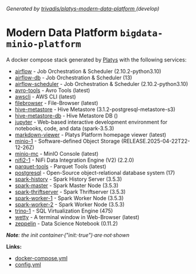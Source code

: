 _Generated by [ trivadis/platys-modern-data-platform ](https://github.com/TrivadisPF/platys-modern-data-platform) (develop)_

# Modern Data Platform `bigdata-minio-platform` 
A docker compose stack generated by [Platys](https://github.com/TrivadisPF/platys) with the following services:


  * [airflow](https://github.com/TrivadisPF/platys-modern-data-platform/tree/master/documentation/services/airflow.md) -  Job Orchestration & Scheduler (2.10.2-python3.10)
  * [airflow-db](https://github.com/TrivadisPF/platys-modern-data-platform/tree/master/documentation/services/airflow.md) -  Job Orchestration & Scheduler (13)
  * [airflow-scheduler](https://github.com/TrivadisPF/platys-modern-data-platform/tree/master/documentation/services/airflow.md) -  Job Orchestration & Scheduler (2.10.2-python3.10)
  * [avro-tools](https://github.com/TrivadisPF/platys-modern-data-platform/tree/master/documentation/services/avro-tools.md) -  Avro Tools (latest)
  * [awscli](https://github.com/TrivadisPF/platys-modern-data-platform/tree/master/documentation/services/awscli.md) -  AWS CLI (latest)
  * [filebrowser](https://github.com/TrivadisPF/platys-modern-data-platform/tree/master/documentation/services/filebrowser.md) -  File-Browser (latest)
  * [hive-metastore](https://github.com/TrivadisPF/platys-modern-data-platform/tree/master/documentation/services/hive-metastore.md) -  Hive Metastore (3.1.2-postgresql-metastore-s3)
  * [hive-metastore-db](https://github.com/TrivadisPF/platys-modern-data-platform/tree/master/documentation/services/hive-metastore.md) -  Hive Metastore DB ()
  * [jupyter](https://github.com/TrivadisPF/platys-modern-data-platform/tree/master/documentation/services/jupyter.md) -  Web-based interactive development environment for notebooks, code, and data (spark-3.5.3)
  * [markdown-viewer](https://github.com/TrivadisPF/platys-modern-data-platform/tree/master/documentation/services/markdown-viewer.md) -  Platys Platform homepage viewer (latest)
  * [minio-1](https://github.com/TrivadisPF/platys-modern-data-platform/tree/master/documentation/services/minio.md) -  Software-defined Object Storage (RELEASE.2025-04-22T22-12-26Z)
  * [minio-mc](https://github.com/TrivadisPF/platys-modern-data-platform/tree/master/documentation/services/minio.md) -  MinIO Console (latest)
  * [nifi2-1](https://github.com/TrivadisPF/platys-modern-data-platform/tree/master/documentation/services/nifi.md) -  NiFi Data Integration Engine (V2) (2.2.0)
  * [parquet-tools](https://github.com/TrivadisPF/platys-modern-data-platform/tree/master/documentation/services/parquet-tools.md) -  Parquet Tools (latest)
  * [postgresql](https://github.com/TrivadisPF/platys-modern-data-platform/tree/master/documentation/services/postgresql.md) -  Open-Source object-relational database system (17)
  * [spark-history](https://github.com/TrivadisPF/platys-modern-data-platform/tree/master/documentation/services/spark-historyserver.md) -  Spark History Server (3.5.3)
  * [spark-master](https://github.com/TrivadisPF/platys-modern-data-platform/tree/master/documentation/services/spark.md) -  Spark Master Node (3.5.3)
  * [spark-thriftserver](https://github.com/TrivadisPF/platys-modern-data-platform/tree/master/documentation/services/spark-thriftserver.md) -  Spark Thriftserver (3.5.3)
  * [spark-worker-1](https://github.com/TrivadisPF/platys-modern-data-platform/tree/master/documentation/services/spark.md) -  Spark Worker Node (3.5.3)
  * [spark-worker-2](https://github.com/TrivadisPF/platys-modern-data-platform/tree/master/documentation/services/spark.md) -  Spark Worker Node (3.5.3)
  * [trino-1](https://github.com/TrivadisPF/platys-modern-data-platform/tree/master/documentation/services/trino.md) -  SQL Virtualization Engine (475)
  * [wetty](https://github.com/TrivadisPF/platys-modern-data-platform/tree/master/documentation/services/wetty.md) -  A terminal window in Web-Browser (latest)
  * [zeppelin](https://github.com/TrivadisPF/platys-modern-data-platform/tree/master/documentation/services/zeppelin.md) -  Data Science Notebook (0.11.2)

_**Note**: the init container·("init:·true")·are·not·shown_

**Links:**

 * [docker-compose.yml](./docker-compose.yml)
 * [config.yml](./config.yml)